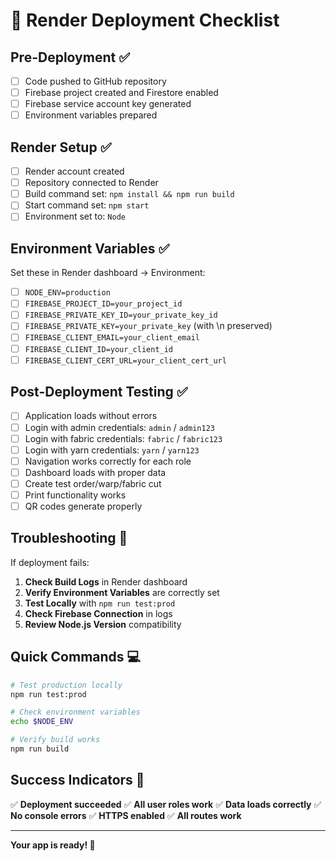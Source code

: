 # 🚀 Render Deployment Checklist

## Pre-Deployment ✅

- [ ] Code pushed to GitHub repository
- [ ] Firebase project created and Firestore enabled
- [ ] Firebase service account key generated
- [ ] Environment variables prepared

## Render Setup ✅

- [ ] Render account created
- [ ] Repository connected to Render
- [ ] Build command set: `npm install && npm run build`
- [ ] Start command set: `npm start`
- [ ] Environment set to: `Node`

## Environment Variables ✅

Set these in Render dashboard → Environment:

- [ ] `NODE_ENV=production`
- [ ] `FIREBASE_PROJECT_ID=your_project_id`
- [ ] `FIREBASE_PRIVATE_KEY_ID=your_private_key_id`
- [ ] `FIREBASE_PRIVATE_KEY=your_private_key` (with \n preserved)
- [ ] `FIREBASE_CLIENT_EMAIL=your_client_email`
- [ ] `FIREBASE_CLIENT_ID=your_client_id`
- [ ] `FIREBASE_CLIENT_CERT_URL=your_client_cert_url`

## Post-Deployment Testing ✅

- [ ] Application loads without errors
- [ ] Login with admin credentials: `admin` / `admin123`
- [ ] Login with fabric credentials: `fabric` / `fabric123`
- [ ] Login with yarn credentials: `yarn` / `yarn123`
- [ ] Navigation works correctly for each role
- [ ] Dashboard loads with proper data
- [ ] Create test order/warp/fabric cut
- [ ] Print functionality works
- [ ] QR codes generate properly

## Troubleshooting 🔧

If deployment fails:

1. **Check Build Logs** in Render dashboard
2. **Verify Environment Variables** are correctly set
3. **Test Locally** with `npm run test:prod`
4. **Check Firebase Connection** in logs
5. **Review Node.js Version** compatibility

## Quick Commands 💻

```bash
# Test production locally
npm run test:prod

# Check environment variables
echo $NODE_ENV

# Verify build works
npm run build
```

## Success Indicators 🎉

✅ **Deployment succeeded**
✅ **All user roles work**
✅ **Data loads correctly**
✅ **No console errors**
✅ **HTTPS enabled**
✅ **All routes work**

---

**Your app is ready! 🎊** 